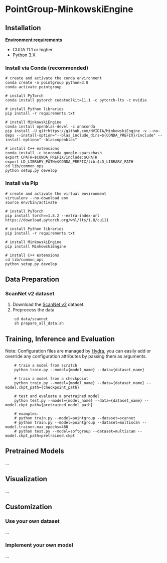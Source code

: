 # PointGroup-MinkowskiEngine

## Installation

**Environment requirements**
- CUDA 11.1 or higher
- Python 3.X

### Install via Conda (recommended)
```shell
# create and activate the conda environment
conda create -n pointgroup python=3.8
conda activate pointgroup

# install PyTorch
conda install pytorch cudatoolkit=11.1 -c pytorch-lts -c nvidia

# install Python libraries
pip install -r requirements.txt

# install MinkowskiEngine
conda install openblas-devel -c anaconda
pip install -U git+https://github.com/NVIDIA/MinkowskiEngine -v --no-deps --install-option="--blas_include_dirs=${CONDA_PREFIX}/include" --install-option="--blas=openblas"

# install C++ extensions
conda install -c bioconda google-sparsehash
export CPATH=$CONDA_PREFIX/include:$CPATH
export LD_LIBRARY_PATH=$CONDA_PREFIX/lib:$LD_LIBRARY_PATH
cd lib/common_ops
python setup.py develop
```

### Install via Pip
```shell
# create and activate the virtual environment
virtualenv --no-download env
source env/bin/activate

# install PyTorch
pip install torch==1.8.2 --extra-index-url https://download.pytorch.org/whl/lts/1.8/cu111

# install Python libraries
pip install -r requirements.txt

# install MinkowskiEngine
pip install MinkowskiEngine

# install C++ extensions
cd lib/common_ops
python setup.py develop
```

## Data Preparation

### ScanNet v2 dataset
1. Download the [ScanNet v2](http://www.scan-net.org/) dataset.
2. Preprocess the data
```shell
    cd data/scannet
    sh prepare_all_data.sh
```

## Training, Inference and Evaluation
Note: Configuration files are managed by [Hydra](https://hydra.cc/), you can easily add or override any configuration attributes by passing them as arguments.
```shell
    # train a model from scratch
    python train.py --model={model_name} --data={dataset_name}
    
    # train a model from a checkpoint
    python train.py --model={model_name} --data={dataset_name} --model.ckpt_path={checkpoint_path}
    
    # test and evaluate a pretrained model
    python test.py --model={model_name} --data={dataset_name} --model.ckpt_path={pretrained_model_path}
    
    # examples:
    # python train.py --model=pointgroup --dataset=scannet
    # python train.py --model=pointgroup --dataset=multiscan --model.trainer.max_epochs=480
    # python test.py --model=softgroup --dataset=multiscan --model.ckpt_path=pretrained.ckpt
```

## Pretrained Models
...

## Visualization
...

## Customization

### Use your own dataset
...

### Implement your own model
...